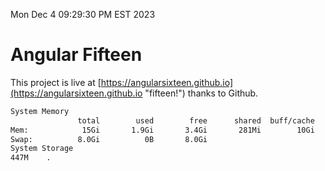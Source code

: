 Mon Dec  4 09:29:30 PM EST 2023

# Angular Fifteen


This project is live at [https://angularsixteen.github.io](https://angularsixteen.github.io "fifteen!") thanks to Github.

```bash
System Memory
               total        used        free      shared  buff/cache   available
Mem:            15Gi       1.9Gi       3.4Gi       281Mi        10Gi        13Gi
Swap:          8.0Gi          0B       8.0Gi
System Storage
447M	.
```
